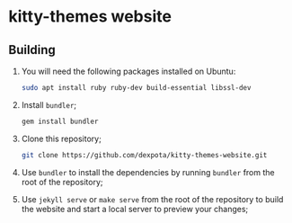 # kitty-themes website

## Building

1. You will need the following packages installed on Ubuntu:

    ```bash
    sudo apt install ruby ruby-dev build-essential libssl-dev
    ```

2. Install `bundler`;

    ```bash
    gem install bundler
    ```

3. Clone this repository;

    ```bash
    git clone https://github.com/dexpota/kitty-themes-website.git
    ```

4. Use `bundler` to install the dependencies by running `bundler` from the root
   of the repository;

5. Use `jekyll serve` or `make serve` from the root of the repository to build
   the website and start a local server to preview your changes;
